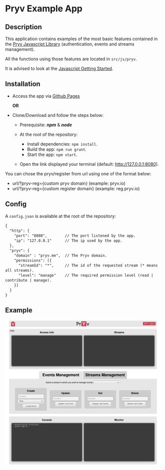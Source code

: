 # Pryv Example App

## Description

This application contains examples of the most basic features contained in the [Pryv Javascript Library](https://github.com/pryv/lib-javascript) (authentication, events and streams management).

All the functions using those features are located in `src/js/pryv`.

It is advised to look at the [Javascript Getting Started](http://api.pryv.com/getting-started/javascript/).

## Installation

* Access the app via [Github Pages](https://kerma0.github.io/pryv-example-app/)

  __OR__

* Clone/Download and follow the steps below:
  * Prerequisite: __*npm*__ & __*node*__

  * At the root of the repository:
    * Install dependencies: `npm install`.
    * Build the app: `npm run grunt`.
    * Start the app: `npm start`.

  * Open the link displayed your terminal (default: http://127.0.0.1:8080).

You can chose the pryv/register from url using one of the format below:
  * url/?pryv-reg={custom pryv domain} (example: pryv.io)
  * url/?pryv-reg={custom register domain} (example: reg.pryv.io)

## Config

A `config.json` is available at the root of the repository:
```
{
  "http": {
    "port": "8080",        // The port listened by the app.
    "ip": "127.0.0.1"      // The ip used by the app.  
  },
  "pryv": {
    "domain" : "pryv.me",  // The Pryv domain.
    "permissions": [{
      "streamId": "*",     // The id of the requested stream (* means all streams).
      "level": "manage"    // The required permission level (read | contribute | manage).
    }]
  }
}
```

## Example

![Alt Text](./img/example.png)
